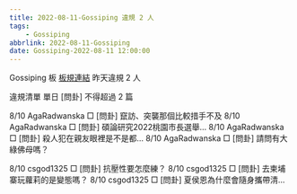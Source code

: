 ```yaml
---
title: 2022-08-11-Gossiping 違規 2 人
tags:
    - Gossiping
abbrlink: 2022-08-11-Gossiping
date: Gossiping-2022-08-11 12:00:00
---
```

Gossiping 板 [板規連結](https://www.ptt.cc/bbs/Gossiping/M.1637425085.A.07D.html)
昨天違規 2 人
<!-- more -->

違規清單
單日 [問卦] 不得超過 2 篇

8/10 AgaRadwanska □ [問卦] 竄訪、突襲那個比較措手不及
8/10 AgaRadwanska □ [問卦] 碩論研究2022桃園市長選舉…
8/10 AgaRadwanska □ [問卦] 殺人犯在親友眼裡是不是都…
8/10 AgaRadwanska □ [問卦] 請問有大綠佛母嗎？

8/10 csgod1325 □ [問卦] 抗壓性要怎麼練？
8/10 csgod1325 □ [問卦] 去柬埔寨玩蘿莉的是變態嗎？
8/10 csgod1325 □ [問卦] 夏侯恩為什麼會隨身攜帶清…